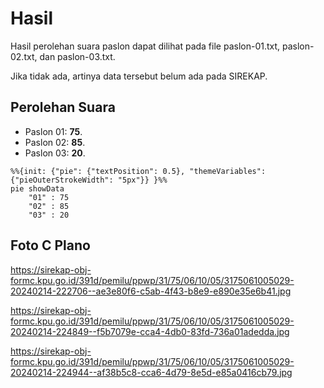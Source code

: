 # Hasil

Hasil perolehan suara paslon dapat dilihat pada file paslon-01.txt, paslon-02.txt, dan paslon-03.txt.

Jika tidak ada, artinya data tersebut belum ada pada SIREKAP.

## Perolehan Suara

 * Paslon 01: **75**.
 * Paslon 02: **85**.
 * Paslon 03: **20**.

```mermaid
%%{init: {"pie": {"textPosition": 0.5}, "themeVariables": {"pieOuterStrokeWidth": "5px"}} }%%
pie showData
    "01" : 75
    "02" : 85
    "03" : 20
```
## Foto C Plano

https://sirekap-obj-formc.kpu.go.id/391d/pemilu/ppwp/31/75/06/10/05/3175061005029-20240214-222706--ae3e80f6-c5ab-4f43-b8e9-e890e35e6b41.jpg

https://sirekap-obj-formc.kpu.go.id/391d/pemilu/ppwp/31/75/06/10/05/3175061005029-20240214-224849--f5b7079e-cca4-4db0-83fd-736a01adedda.jpg

https://sirekap-obj-formc.kpu.go.id/391d/pemilu/ppwp/31/75/06/10/05/3175061005029-20240214-224944--af38b5c8-cca6-4d79-8e5d-e85a0416cb79.jpg
